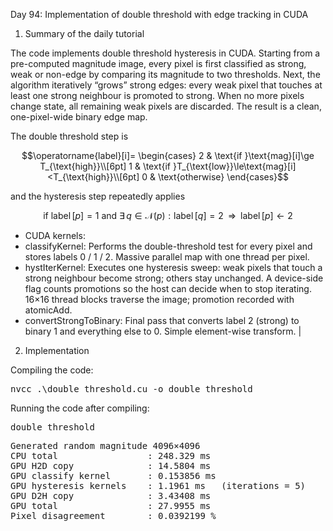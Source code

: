 Day 94: Implementation of double threshold with edge tracking in CUDA

1) Summary of the daily tutorial

The code implements double threshold hysteresis in CUDA. Starting from a pre-computed magnitude image, every pixel is first classified as strong, weak or non-edge by comparing its magnitude to two thresholds. Next, the algorithm iteratively “grows” strong edges: every weak pixel that touches at least one strong neighbour is promoted to strong. When no more pixels change state, all remaining weak pixels are discarded. The result is a clean, one-pixel-wide binary edge map.

The double threshold step is

```math
\operatorname{label}[i]=
\begin{cases}
2 & \text{if }\text{mag}[i]\ge T_{\text{high}}\\[6pt]
1 & \text{if }T_{\text{low}}\le\text{mag}[i]<T_{\text{high}}\\[6pt]
0 & \text{otherwise}
\end{cases}
```

and the hysteresis step repeatedly applies

```math
\text{if }\operatorname{label}[p]=1
\text{ and }\exists\,q\in\mathcal{N}(p):\operatorname{label}[q]=2
\;\;\Longrightarrow\;\;\operatorname{label}[p]\leftarrow 2
```
- CUDA kernels:
- classifyKernel: Performs the double-threshold test for every pixel and stores labels 0 / 1 / 2. Massive parallel map with one thread per pixel.
- hystIterKernel: Executes one hysteresis sweep: weak pixels that touch a strong neighbour become strong; others stay unchanged. A device-side flag counts promotions so the host can decide when to stop iterating. 16×16 thread blocks traverse the image; promotion recorded with atomicAdd.
- convertStrongToBinary: Final pass that converts label 2 (strong) to binary 1 and everything else to 0. Simple element-wise transform.                                               |

2) Implementation

Compiling the code:

<pre>nvcc .\double_threshold.cu -o double_threshold</pre>

Running the code after compiling:

<pre>double_threshold</pre>

<pre>Generated random magnitude 4096×4096
CPU total                 : 248.329 ms
GPU H2D copy              : 14.5804 ms
GPU classify kernel       : 0.153856 ms
GPU hysteresis kernels    : 1.1961 ms   (iterations = 5)
GPU D2H copy              : 3.43408 ms
GPU total                 : 27.9955 ms
Pixel disagreement        : 0.0392199 %</pre>